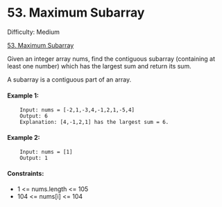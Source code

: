 # 53. Maximum Subarray

Difficulty: Medium

[53. Maximum Subarray](https://leetcode.com/problems/maximum-subarray)

Given an integer array nums, find the contiguous subarray (containing at least one number) which has the largest sum and return its sum.

A subarray is a contiguous part of an array.

#### Example 1:

```
    Input: nums = [-2,1,-3,4,-1,2,1,-5,4]
    Output: 6
    Explanation: [4,-1,2,1] has the largest sum = 6.
```

#### Example 2:

```
    Input: nums = [1]
    Output: 1
```

#### Constraints:

-   1 <= nums.length <= 105
-   104 <= nums[i] <= 104
